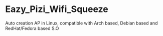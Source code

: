# Eazy_Pizi_Wifi_Squeeze
Auto creation AP in Linux, compatible with Arch based, Debian based and RedHat/Fedora based S.O
